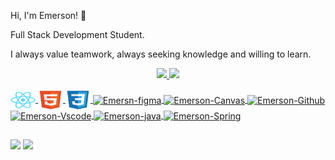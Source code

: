 Hi, I'm Emerson! 👋

Full Stack Development Student.

I always value teamwork, always seeking knowledge and willing to learn.

<div align="center">
  <a href="https://github.com/emerson100koko">
  <img height="180em" src="https://github-readme-stats.vercel.app/api?username=emerson100koko&show_icons=true&theme=cobalt&include_all_commits=true&count_private=true"/>
  <img height="180em" src="https://github-readme-stats.vercel.app/api/top-langs/?username=emerson100koko&layout=compact&langs_count=7&theme=cobalt"/>
    
</div>
  
  <div style="display: inline_block"><br>
  <img align="center" alt="Emerson-React" height="30" width="40" src="https://raw.githubusercontent.com/devicons/devicon/master/icons/react/react-original.svg">
  <img align="center" alt="Emerson-HTML" height="30" width="40" src="https://raw.githubusercontent.com/devicons/devicon/master/icons/html5/html5-original.svg">
  <img align="center" alt="Emerson-CSS" height="30" width="40" src="https://raw.githubusercontent.com/devicons/devicon/master/icons/css3/css3-original.svg">
  <img align="center" alt="Emersn-figma" height="30" width="40" src="https://cdn.jsdelivr.net/gh/devicons/devicon/icons/figma/figma-original.svg" />
  <img align="center" alt="Emerson-Canvas" height="30" width="40" src="https://cdn.jsdelivr.net/gh/devicons/devicon/icons/canva/canva-original.svg" />
  <img align="center" alt="Emerson-Github" height="30" width="40" src="https://cdn.jsdelivr.net/gh/devicons/devicon/icons/github/github-original.svg" />
  <img align="center" alt="Emerson-Vscode" height="30" width="40" src="https://cdn.jsdelivr.net/gh/devicons/devicon/icons/vscode/vscode-original.svg" />
  <img align="center" alt="Emerson-java" height="30" width="40" <img src="https://cdn.jsdelivr.net/gh/devicons/devicon/icons/java/java-original.svg" />
   <img align="center" alt="Emerson-Spring" height="30" width="40" <img src="https://cdn.jsdelivr.net/gh/devicons/devicon/icons/spring/spring-original.svg" />
          
    
  </div>
  
  ##
  
  <div> 
    
  <a href="https://instagram.com/emerson.gomesnunes" target="_blank"><img src="https://img.shields.io/badge/-Instagram-%23E4405F?style=for-the-badge&logo=instagram&logoColor=white" target="_blank"></a>
  <a href="https://www.linkedin.com/in/emerson-gomes-nunes-75a04b156/" target="_blank"><img src="https://img.shields.io/badge/-LinkedIn-%230077B5?style=for-the-badge&logo=linkedin&logoColor=white" target="_blank"></a> 
  
</div>
